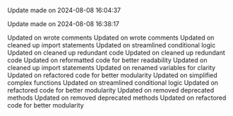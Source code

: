 
Update made on 2024-08-08 16:04:37

Update made on 2024-08-08 16:38:17

Updated on wrote comments
Updated on wrote comments
Updated on cleaned up import statements
Updated on streamlined conditional logic
Updated on cleaned up redundant code
Updated on cleaned up redundant code
Updated on reformatted code for better readability
Updated on cleaned up import statements
Updated on renamed variables for clarity
Updated on refactored code for better modularity
Updated on simplified complex functions
Updated on streamlined conditional logic
Updated on refactored code for better modularity
Updated on removed deprecated methods
Updated on removed deprecated methods
Updated on refactored code for better modularity